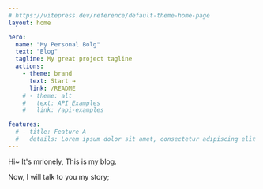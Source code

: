 ```yaml
---
# https://vitepress.dev/reference/default-theme-home-page
layout: home

hero:
  name: "My Personal Bolg"
  text: "Blog"
  tagline: My great project tagline
  actions:
    - theme: brand
      text: Start →
      link: /README
    # - theme: alt
    #   text: API Examples
    #   link: /api-examples

features:
  # - title: Feature A
  #   details: Lorem ipsum dolor sit amet, consectetur adipiscing elit
---
```


Hi~ It's mrlonely, This is my blog.

Now, I will talk to you my story;
